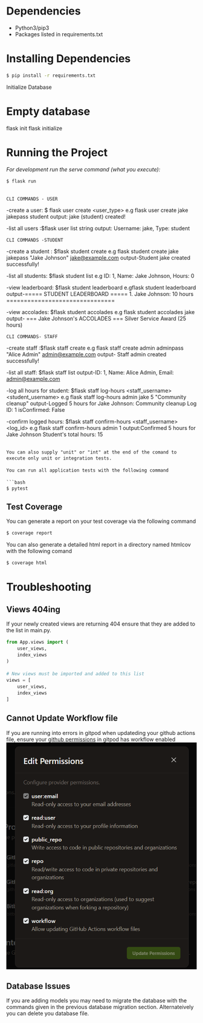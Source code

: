 
# Dependencies
* Python3/pip3
* Packages listed in requirements.txt

# Installing Dependencies
```bash
$ pip install -r requirements.txt
```

Initialize Database
# Empty database
flask init
flask initialize

# Running the Project

_For development run the serve command (what you execute):_
```bash
$ flask run
```







```

CLI COMMANDS - USER
```
-create a user: $ flask user create <username> <password> <user_type>
e.g
flask user create jake jakepass student
output: jake (student) created!

-list all users :$flask user list string
output: Username: jake, Type: student


```
CLI COMMANDS -STUDENT
```
-create a student : $flask student create <username> <password> <studentName> <studentEmail>
e.g flask student create jake jakepass "Jake Johnson" jake@example.com
output-Student jake created successfully!


-list all students: $flask student list
e.g ID: 1, Name: Jake Johnson, Hours: 0

-view leaderboard: $flask student leaderboard
e.gflask student leaderboard
output-===== STUDENT LEADERBOARD =====
            1. Jake Johnson: 10 hours
        ===============================

-view accolades: $flask student accolades <username>
e.g flask student accolades jake
output-  === Jake Johnson's ACCOLADES ===
          Silver Service Award (25 hours)


```
CLI COMMANDS- STAFF
```
-create staff :$flask staff create <username> <password> <staffName> <staffEmail>
e.g flask staff create admin adminpass "Alice Admin" admin@example.com
output- Staff admin created successfully!


-list all staff: $flask staff list
output-ID: 1, Name: Alice Admin, Email: admin@example.com

-log all hours for student: $flask staff log-hours <staff_username> <student_username> <hours> <description>
e.g flask staff log-hours admin jake 5 "Community cleanup"
output-Logged 5 hours for Jake Johnson: Community cleanup
        Log ID: 1
        isConfirmed: False

-confirm logged hours: $flask staff confirm-hours <staff_username> <log_id>
e.g flask staff confirm-hours admin 1
output:Confirmed 5 hours for Jake Johnson
       Student's total hours: 15

```

You can also supply "unit" or "int" at the end of the comand to execute only unit or integration tests.

You can run all application tests with the following command

```bash
$ pytest
```

## Test Coverage

You can generate a report on your test coverage via the following command

```bash
$ coverage report
```

You can also generate a detailed html report in a directory named htmlcov with the following comand

```bash
$ coverage html
```

# Troubleshooting

## Views 404ing

If your newly created views are returning 404 ensure that they are added to the list in main.py.

```python
from App.views import (
    user_views,
    index_views
)

# New views must be imported and added to this list
views = [
    user_views,
    index_views
]
```

## Cannot Update Workflow file

If you are running into errors in gitpod when updateding your github actions file, ensure your [github permissions](https://gitpod.io/integrations) in gitpod has workflow enabled ![perms](./images/gitperms.png)

## Database Issues

If you are adding models you may need to migrate the database with the commands given in the previous database migration section. Alternateively you can delete you database file.
